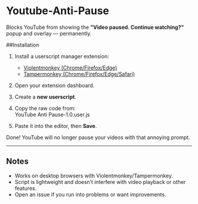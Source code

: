 # Youtube-Anti-Pause
Blocks YouTube from showing the **"Video paused. Continue watching?"** popup and overlay — permanently.

##Installation

1. Install a userscript manager extension:  
   - [Violentmonkey (Chrome/Firefox/Edge)](https://violentmonkey.github.io/)  
   - [Tampermonkey (Chrome/Firefox/Edge/Safari)](https://www.tampermonkey.net/)  

2. Open your extension dashboard.  

3. Create a **new userscript**.  

4. Copy the raw code from:  
   YouTube Anti Pause-1.0.user.js

5. Paste it into the editor, then **Save**.  

Done! YouTube will no longer pause your videos with that annoying prompt.

---

## Notes
- Works on desktop browsers with Violentmonkey/Tampermonkey.  
- Script is lightweight and doesn’t interfere with video playback or other features.  
- Open an issue if you run into problems or want improvements.
